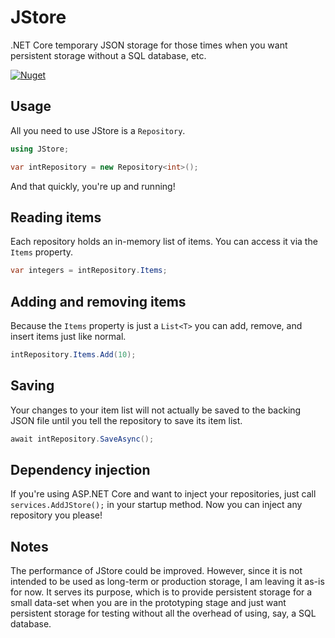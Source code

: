 # JStore
.NET Core temporary JSON storage for those times when you want persistent storage without a SQL database, etc.

[![Nuget](https://img.shields.io/nuget/v/JStore)](https://www.nuget.org/packages/JStore/)

## Usage

All you need to use JStore is a `Repository`.
```csharp
using JStore;

var intRepository = new Repository<int>();
```

And that quickly, you're up and running!

## Reading items

Each repository holds an in-memory list of items. You can access it via the `Items` property.

```csharp
var integers = intRepository.Items;
```

## Adding and removing items

Because the `Items` property is just a `List<T>` you can add, remove, and insert items just like normal.

```csharp
intRepository.Items.Add(10);
```

## Saving

Your changes to your item list will not actually be saved to the backing JSON file until you tell the repository to save its item list.

```csharp
await intRepository.SaveAsync();
```

## Dependency injection

If you're using ASP.NET Core and want to inject your repositories, just call `services.AddJStore();` in your startup method. Now you can inject any repository you please!

## Notes

The performance of JStore could be improved. However, since it is not intended to be used as long-term or production storage, I am leaving it as-is for now. It serves its purpose, which is to provide persistent storage for a small data-set when you are in the prototyping stage and just want persistent storage for testing without all the overhead of using, say, a SQL database.
